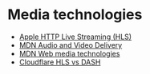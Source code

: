 # Media technologies

- [Apple HTTP Live Streaming (HLS)](https://developer.apple.com/streaming/)
- [MDN Audio and Video Delivery](https://developer.mozilla.org/en-US/docs/Web/Guide/Audio_and_video_delivery)
- [MDN Web media technologies](https://developer.mozilla.org/en-US/docs/Web/Media)
- [Cloudflare HLS vs DASH](https://www.cloudflare.com/learning/video/what-is-mpeg-dash/)
